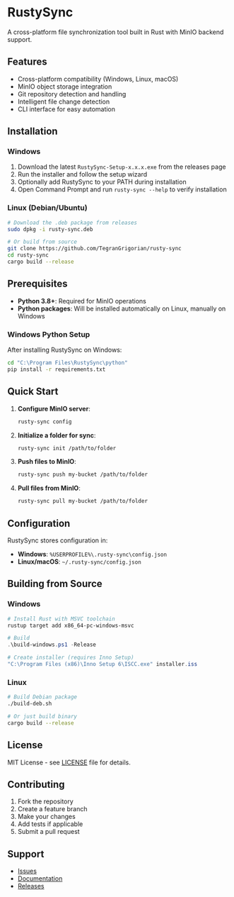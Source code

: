 # RustySync

A cross-platform file synchronization tool built in Rust with MinIO backend support.

## Features

- Cross-platform compatibility (Windows, Linux, macOS)
- MinIO object storage integration
- Git repository detection and handling
- Intelligent file change detection
- CLI interface for easy automation

## Installation

### Windows
1. Download the latest `RustySync-Setup-x.x.x.exe` from the releases page
2. Run the installer and follow the setup wizard
3. Optionally add RustySync to your PATH during installation
4. Open Command Prompt and run `rusty-sync --help` to verify installation

### Linux (Debian/Ubuntu)
```bash
# Download the .deb package from releases
sudo dpkg -i rusty-sync.deb

# Or build from source
git clone https://github.com/TegranGrigorian/rusty-sync
cd rusty-sync
cargo build --release
```

## Prerequisites

- **Python 3.8+**: Required for MinIO operations
- **Python packages**: Will be installed automatically on Linux, manually on Windows

### Windows Python Setup
After installing RustySync on Windows:
```cmd
cd "C:\Program Files\RustySync\python"
pip install -r requirements.txt
```

## Quick Start

1. **Configure MinIO server**:
   ```bash
   rusty-sync config
   ```

2. **Initialize a folder for sync**:
   ```bash
   rusty-sync init /path/to/folder
   ```

3. **Push files to MinIO**:
   ```bash
   rusty-sync push my-bucket /path/to/folder
   ```

4. **Pull files from MinIO**:
   ```bash
   rusty-sync pull my-bucket /path/to/folder
   ```

## Configuration

RustySync stores configuration in:
- **Windows**: `%USERPROFILE%\.rusty-sync\config.json`
- **Linux/macOS**: `~/.rusty-sync/config.json`

## Building from Source

### Windows
```powershell
# Install Rust with MSVC toolchain
rustup target add x86_64-pc-windows-msvc

# Build
.\build-windows.ps1 -Release

# Create installer (requires Inno Setup)
"C:\Program Files (x86)\Inno Setup 6\ISCC.exe" installer.iss
```

### Linux
```bash
# Build Debian package
./build-deb.sh

# Or just build binary
cargo build --release
```

## License

MIT License - see [LICENSE](LICENSE) file for details.

## Contributing

1. Fork the repository
2. Create a feature branch
3. Make your changes
4. Add tests if applicable
5. Submit a pull request

## Support

- [Issues](https://github.com/TegranGrigorian/rusty-sync/issues)
- [Documentation](docs/)
- [Releases](https://github.com/TegranGrigorian/rusty-sync/releases)
